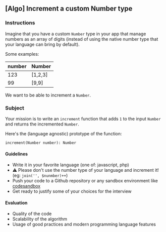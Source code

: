 ## [Algo] Increment a custom Number type

### Instructions

Imagine that you have a custom `Number` type in your app that manage numbers as an array of digits (instead of using the native number type that your language can bring by default).

Some examples:

| number | Number  |
| ------ | ------- |
| 123    | [1,2,3] |
| 99     | [9,9]   |

We want to be able to increment a `Number`.

### Subject

Your mission is to write an `increment` function that adds `1` to the input `Number` and returns the incremented `Number`.

Here's the (language agnostic) prototype of the function:

```
increment(Number number): Number
```

#### Guidelines

- Write it in your favorite language (one of: javascript, php)
- :warning: Please don't use the number type of your language and increment it! (eg: `join('', $nunmber)++`)
- Push your code to a Github repository or any sandbox environment like [codesandbox](https://codesandbox.io)
- Get ready to justify some of your choices for the interview

#### Evaluation

- Quality of the code
- Scalability of the algorithm
- Usage of good practices and modern programming language features
